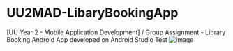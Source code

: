 # UU2MAD-LibaryBookingApp
[UU Year 2 - Mobile Application Development] / Group Assignment - Library Booking Android App developed on Android Studio
Test
![image](https://user-images.githubusercontent.com/91070226/152442646-d0bbb6cf-4d02-48b4-8dcd-6b41fee2ae58.png)
